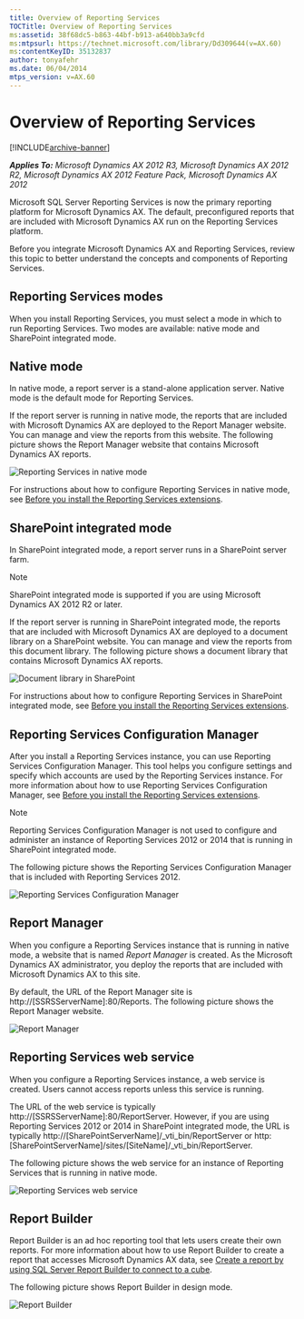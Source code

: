 ```yaml
---
title: Overview of Reporting Services
TOCTitle: Overview of Reporting Services
ms:assetid: 38f68dc5-b863-44bf-b913-a640bb3a9cfd
ms:mtpsurl: https://technet.microsoft.com/library/Dd309644(v=AX.60)
ms:contentKeyID: 35132837
author: tonyafehr
ms.date: 06/04/2014
mtps_version: v=AX.60
---
```


# Overview of Reporting Services 


[!INCLUDE[archive-banner](includes/archive-banner.md)]


_**Applies To:** Microsoft Dynamics AX 2012 R3, Microsoft Dynamics AX 2012 R2, Microsoft Dynamics AX 2012 Feature Pack, Microsoft Dynamics AX 2012_

Microsoft SQL Server Reporting Services is now the primary reporting platform for Microsoft Dynamics AX. The default, preconfigured reports that are included with Microsoft Dynamics AX run on the Reporting Services platform.

Before you integrate Microsoft Dynamics AX and Reporting Services, review this topic to better understand the concepts and components of Reporting Services.

## Reporting Services modes

When you install Reporting Services, you must select a mode in which to run Reporting Services. Two modes are available: native mode and SharePoint integrated mode.

## Native mode

In native mode, a report server is a stand-alone application server. Native mode is the default mode for Reporting Services.

If the report server is running in native mode, the reports that are included with Microsoft Dynamics AX are deployed to the Report Manager website. You can manage and view the reports from this website. The following picture shows the Report Manager website that contains Microsoft Dynamics AX reports.

![Reporting Services in native mode](images/Dd309644.BI_SSRSNativeMode(AX.60).png "Reporting Services in native mode")

For instructions about how to configure Reporting Services in native mode, see [Before you install the Reporting Services extensions](before-you-install-the-reporting-services-extensions.md).

## SharePoint integrated mode

In SharePoint integrated mode, a report server runs in a SharePoint server farm.

> [!NOTE]
> <P>SharePoint integrated mode is supported if you are using Microsoft Dynamics AX 2012 R2 or later.</P>

If the report server is running in SharePoint integrated mode, the reports that are included with Microsoft Dynamics AX are deployed to a document library on a SharePoint website. You can manage and view the reports from this document library. The following picture shows a document library that contains Microsoft Dynamics AX reports.

![Document library in SharePoint](images/Dd309644.BI_DocumentLibrary(AX.60).png "Document library in SharePoint")

For instructions about how to configure Reporting Services in SharePoint integrated mode, see [Before you install the Reporting Services extensions](before-you-install-the-reporting-services-extensions.md).

## Reporting Services Configuration Manager

After you install a Reporting Services instance, you can use Reporting Services Configuration Manager. This tool helps you configure settings and specify which accounts are used by the Reporting Services instance. For more information about how to use Reporting Services Configuration Manager, see [Before you install the Reporting Services extensions](before-you-install-the-reporting-services-extensions.md).


> [!NOTE]
> <P>Reporting Services Configuration Manager is not used to configure and administer an instance of Reporting Services 2012 or 2014 that is running in SharePoint integrated mode.</P>



The following picture shows the Reporting Services Configuration Manager that is included with Reporting Services 2012.

![Reporting Services Configuration Manager](images/Dd309644.BI_SSRSConfigurationManager(AX.60).png "Reporting Services Configuration Manager")

## Report Manager

When you configure a Reporting Services instance that is running in native mode, a website that is named *Report Manager* is created. As the Microsoft Dynamics AX administrator, you deploy the reports that are included with Microsoft Dynamics AX to this site.

By default, the URL of the Report Manager site is http://[SSRSServerName]:80/Reports. The following picture shows the Report Manager website.

![Report Manager](images/Dd309644.BI_ReportManager(AX.60).png "Report Manager")

## Reporting Services web service

When you configure a Reporting Services instance, a web service is created. Users cannot access reports unless this service is running.

The URL of the web service is typically http://[SSRSServerName]:80/ReportServer. However, if you are using Reporting Services 2012 or 2014 in SharePoint integrated mode, the URL is typically http://[SharePointServerName]/_vti_bin/ReportServer or http:[SharePointServerName]/sites/[SiteName]/_vti_bin/ReportServer.

The following picture shows the web service for an instance of Reporting Services that is running in native mode.

![Reporting Services web service](images/Dd309644.BI_SSRSWebService(AX.60).png "Reporting Services web service")

## Report Builder

Report Builder is an ad hoc reporting tool that lets users create their own reports. For more information about how to use Report Builder to create a report that accesses Microsoft Dynamics AX data, see [Create a report by using SQL Server Report Builder to connect to a cube](create-a-report-by-using-sql-server-report-builder-to-connect-to-a-cube.md).

The following picture shows Report Builder in design mode.

![Report Builder](images/Gg731920.BI_ReportBuilderUsingCube(AX.60).png "Report Builder")

  


